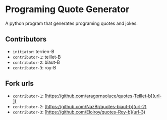# Programing Quote Generator

A python program that generates programing quotes and jokes.

## Contributors
- `initiator`: terrien-B
- `contributor-1`: teillet-B
- `contributor-2`: biaut-B
- `contributor-3`: roy-B

## Fork urls
- `contributor-1`: [https://github.com/aragornsoluce/quotes-Teillet-b](url-1)
- `contributor-2`: [https://github.com/NazBr/quotes-biaut-b](url-2)
- `contributor-3`: [https://github.com/Eloiroy/quotes-Roy-b](url-3)
